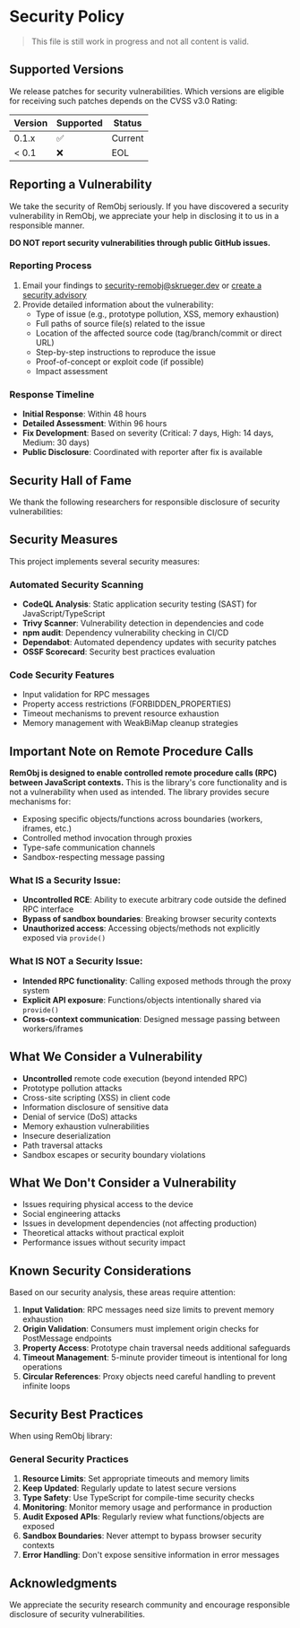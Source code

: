 # Security Policy

> This file is still work in progress and not all content is valid.

## Supported Versions

We release patches for security vulnerabilities. Which versions are eligible for receiving such patches depends on the CVSS v3.0 Rating:

| Version | Supported          | Status |
| ------- | ------------------ | ------ |
| 0.1.x   | :white_check_mark: | Current |
| < 0.1   | :x:                | EOL |

## Reporting a Vulnerability

We take the security of RemObj seriously. If you have discovered a security vulnerability in RemObj, we appreciate your help in disclosing it to us in a responsible manner.

**DO NOT report security vulnerabilities through public GitHub issues.**

### Reporting Process

1. Email your findings to security-remobj@skrueger.dev or [create a security advisory](https://github.com/remobj/remobj/security/advisories/new)
2. Provide detailed information about the vulnerability:
   - Type of issue (e.g., prototype pollution, XSS, memory exhaustion)
   - Full paths of source file(s) related to the issue
   - Location of the affected source code (tag/branch/commit or direct URL)
   - Step-by-step instructions to reproduce the issue
   - Proof-of-concept or exploit code (if possible)
   - Impact assessment

### Response Timeline

- **Initial Response**: Within 48 hours
- **Detailed Assessment**: Within 96 hours
- **Fix Development**: Based on severity (Critical: 7 days, High: 14 days, Medium: 30 days)
- **Public Disclosure**: Coordinated with reporter after fix is available

## Security Hall of Fame

We thank the following researchers for responsible disclosure of security vulnerabilities:

<!-- Names will be added here as vulnerabilities are reported and fixed -->

## Security Measures

This project implements several security measures:

### Automated Security Scanning
- **CodeQL Analysis**: Static application security testing (SAST) for JavaScript/TypeScript
- **Trivy Scanner**: Vulnerability detection in dependencies and code
- **npm audit**: Dependency vulnerability checking in CI/CD
- **Dependabot**: Automated dependency updates with security patches
- **OSSF Scorecard**: Security best practices evaluation

### Code Security Features
- Input validation for RPC messages
- Property access restrictions (FORBIDDEN_PROPERTIES)
- Timeout mechanisms to prevent resource exhaustion
- Memory management with WeakBiMap cleanup strategies

## Important Note on Remote Procedure Calls

**RemObj is designed to enable controlled remote procedure calls (RPC) between JavaScript contexts.** This is the library's core functionality and is not a vulnerability when used as intended. The library provides secure mechanisms for:

- Exposing specific objects/functions across boundaries (workers, iframes, etc.)
- Controlled method invocation through proxies
- Type-safe communication channels
- Sandbox-respecting message passing

### What IS a Security Issue:
- **Uncontrolled RCE**: Ability to execute arbitrary code outside the defined RPC interface
- **Bypass of sandbox boundaries**: Breaking browser security contexts
- **Unauthorized access**: Accessing objects/methods not explicitly exposed via `provide()`

### What IS NOT a Security Issue:
- **Intended RPC functionality**: Calling exposed methods through the proxy system
- **Explicit API exposure**: Functions/objects intentionally shared via `provide()`
- **Cross-context communication**: Designed message passing between workers/iframes

## What We Consider a Vulnerability

- **Uncontrolled** remote code execution (beyond intended RPC)
- Prototype pollution attacks
- Cross-site scripting (XSS) in client code
- Information disclosure of sensitive data
- Denial of service (DoS) attacks
- Memory exhaustion vulnerabilities
- Insecure deserialization
- Path traversal attacks
- Sandbox escapes or security boundary violations

## What We Don't Consider a Vulnerability

- Issues requiring physical access to the device
- Social engineering attacks
- Issues in development dependencies (not affecting production)
- Theoretical attacks without practical exploit
- Performance issues without security impact

## Known Security Considerations

Based on our security analysis, these areas require attention:

1. **Input Validation**: RPC messages need size limits to prevent memory exhaustion
2. **Origin Validation**: Consumers must implement origin checks for PostMessage endpoints
3. **Property Access**: Prototype chain traversal needs additional safeguards
4. **Timeout Management**: 5-minute provider timeout is intentional for long operations
5. **Circular References**: Proxy objects need careful handling to prevent infinite loops

## Security Best Practices

When using RemObj library:

### General Security Practices

1. **Resource Limits**: Set appropriate timeouts and memory limits
2. **Keep Updated**: Regularly update to latest secure versions
3. **Type Safety**: Use TypeScript for compile-time security checks
4. **Monitoring**: Monitor memory usage and performance in production
5. **Audit Exposed APIs**: Regularly review what functions/objects are exposed
6. **Sandbox Boundaries**: Never attempt to bypass browser security contexts
7. **Error Handling**: Don't expose sensitive information in error messages

## Acknowledgments

We appreciate the security research community and encourage responsible disclosure of security vulnerabilities.